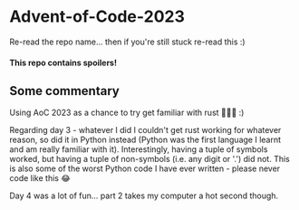 # Advent-of-Code-2023
Re-read the repo name... then if you're still stuck re-read this :)

#### This repo contains spoilers!

## Some commentary
Using AoC 2023 as a chance to try get familiar with rust 🦀🦀🦀 :)

Regarding day 3 - whatever I did I couldn't get rust working for whatever reason, so did it in Python instead (Python was the first language I learnt and am really familiar with it). Interestingly, having a tuple of symbols worked, but having a tuple of non-symbols (i.e. any digit or '.') did not. This is also some of the worst Python code I have ever written - please never code like this 😂

Day 4 was a lot of fun... part 2 takes my computer a hot second though.
